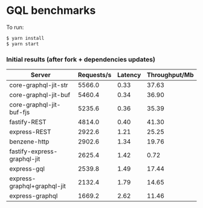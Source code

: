 # GQL benchmarks

To run:

```bash
$ yarn install
$ yarn start
```

### Initial results (after fork + dependencies updates)

| Server                      | Requests/s | Latency | Throughput/Mb |
| --------------------------- | ---------- | ------- | ------------- |
| core-graphql-jit-str        | 5566.0     | 0.33    | 37.63         |
| core-graphql-jit-buf        | 5460.4     | 0.34    | 36.90         |
| core-graphql-jit-buf-fjs    | 5235.6     | 0.36    | 35.39         |
| fastify-REST                | 4814.0     | 0.40    | 41.30         |
| express-REST                | 2922.6     | 1.21    | 25.25         |
| benzene-http                | 2902.6     | 1.34    | 19.76         |
| fastify-express-graphql-jit | 2625.4     | 1.42    | 0.72          |
| express-gql                 | 2539.8     | 1.49    | 17.44         |
| express-graphql+graphql-jit | 2132.4     | 1.79    | 14.65         |
| express-graphql             | 1669.2     | 2.62    | 11.46         |
